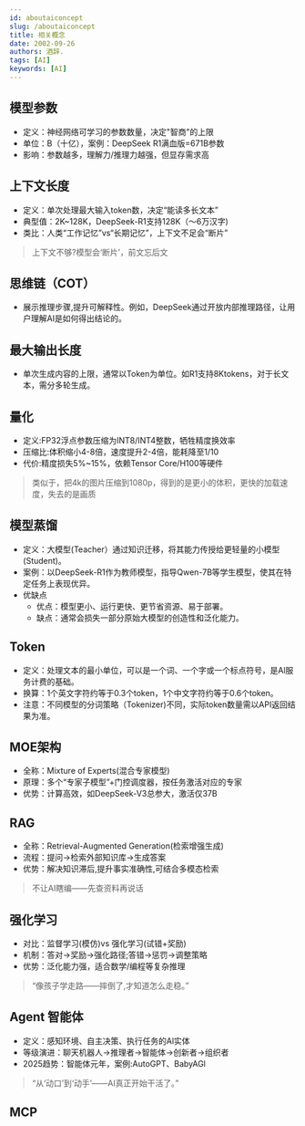 ```yaml
---
id: aboutaiconcept
slug: /aboutaiconcept
title: 相关概念
date: 2002-09-26
authors: 酒辞.
tags: [AI]
keywords: [AI]
---
```




## 模型参数

- 定义：神经网络可学习的参数数量，决定"智商"的上限
- 单位：B（十亿），案例：DeepSeek R1满血版=671B参数
- 影响：参数越多，理解力/推理力越强，但显存需求高



## 上下文长度

- 定义：单次处理最大输入token数，决定“能读多长文本”
- 典型值：2K~128K，DeepSeek-R1支持128K（～6万汉字)
- 类比：人类“工作记忆”vs“长期记忆”，上下文不足会“断片”

> 上下文不够?模型会‘断片’，前文忘后文



## 思维链（COT）

- 展示推理步骤,提升可解释性。例如，DeepSeek通过开放内部推理路径，让用户理解AI是如何得出结论的。



## 最大输出长度

- 单次生成内容的上限，通常以Token为单位。如R1支持8Ktokens，对于长文本，需分多轮生成。



## 量化

- 定义:FP32浮点参数压缩为INT8/INT4整数，牺牲精度换效率
- 压缩比:体积缩小4-8倍，速度提升2-4倍，能耗降至1/10
- 代价:精度损失5%~15%，依赖Tensor Core/H100等硬件

> 类似于，把4k的图片压缩到1080p，得到的是更小的体积，更快的加载速度，失去的是画质



## 模型蒸馏

- 定义：大模型(Teacher）通过知识迁移，将其能力传授给更轻量的小模型(Student)。
- 案例：以DeepSeek-R1作为教师模型，指导Qwen-7B等学生模型，使其在特定任务上表现优异。
- 优缺点
  - 优点：模型更小、运行更快、更节省资源、易于部署。
  - 缺点：通常会损失一部分原始大模型的创造性和泛化能力。



## Token

- 定义：处理文本的最小单位，可以是一个词、一个字或一个标点符号，是Al服务计费的基础。
- 换算：1个英文字符约等于0.3个token，1个中文字符约等于0.6个token。
- 注意：不同模型的分词策略（Tokenizer)不同，实际token数量需以API返回结果为准。



## MOE架构

- 全称：Mixture of Experts(混合专家模型)
- 原理：多个“专家子模型”+门控调度器，按任务激活对应的专家
- 优势：计算高效，如DeepSeek-V3总参大，激活仅37B



## RAG 

- 全称：Retrieval-Augmented Generation(检索增强生成)
- 流程：提问→检索外部知识库→生成答案
- 优势：解决知识滞后,提升事实准确性,可结合多模态检索

> 不让AI瞎编——先查资料再说话



## 强化学习

- 对比：监督学习(模仿)vs 强化学习(试错+奖励)
- 机制：答对→奖励→强化路径;答错→惩罚→调整策略
- 优势：泛化能力强，适合数学/编程等复杂推理

> “像孩子学走路——摔倒了,才知道怎么走稳。”



## Agent 智能体

- 定义：感知环境、自主决策、执行任务的Al实体
- 等级演进：聊天机器人→推理者→智能体→创新者→组织者
- 2025趋势：智能体元年，案例:AutoGPT、BabyAGl

> “从‘动口’到‘动手’——AI真正开始干活了。”



## MCP
